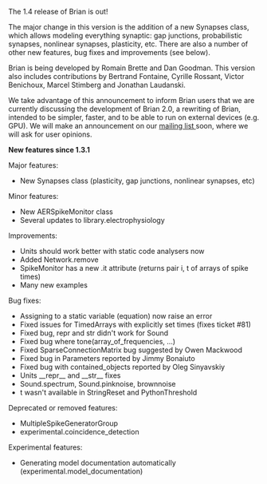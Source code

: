 <html><body><p>The 1.4 release of Brian is out!

The major change in this version is the addition of a new Synapses class, which allows modeling everything synaptic: gap junctions, probabilistic synapses, nonlinear synapses, plasticity, etc. There are also a number of other new features, bug fixes and improvements (see below).

Brian is being developed by Romain Brette and Dan Goodman. This version also includes contributions by Bertrand Fontaine, Cyrille Rossant, Victor Benichoux, Marcel Stimberg and Jonathan Laudanski.

We take advantage of this announcement to inform Brian users that we are currently discussing the development of Brian 2.0, a rewriting of Brian, intended to be simpler, faster, and to be able to run on external devices (e.g. GPU). We will make an announcement on our <a href="http://groups.google.fr/group/briansupport">mailing list </a>soon, where we will ask for user opinions.

<strong>New features since 1.3.1</strong>

Major features:
</p><ul>
	<li>New Synapses class (plasticity, gap junctions, nonlinear synapses, etc)</li>
</ul>
Minor features:
<ul>
	<li>New AERSpikeMonitor class</li>
	<li>Several updates to library.electrophysiology</li>
</ul>
Improvements:
<ul>
	<li>Units should work better with static code analysers now</li>
	<li>Added Network.remove</li>
	<li>SpikeMonitor has a new .it attribute (returns pair i, t of arrays of spike times)</li>
	<li>Many new examples</li>
</ul>
Bug fixes:
<ul>
	<li>Assigning to a static variable (equation) now raise an error</li>
	<li>Fixed issues for TimedArrays with explicitly set times (fixes ticket #81)</li>
	<li>Fixed bug, repr and str didn't work for Sound</li>
	<li>Fixed bug where tone(array_of_frequencies, ...)</li>
	<li>Fixed SparseConnectionMatrix bug suggested by Owen Mackwood</li>
	<li>Fixed bug in Parameters reported by Jimmy Bonaiuto</li>
	<li>Fixed bug with contained_objects reported by Oleg Sinyavskiy</li>
	<li>Units __repr__ and __str__ fixes</li>
	<li>Sound.spectrum, Sound.pinknoise, brownnoise</li>
	<li>t wasn't available in StringReset and PythonThreshold</li>
</ul>
Deprecated or removed features:
<ul>
	<li>MultipleSpikeGeneratorGroup</li>
	<li>experimental.coincidence_detection</li>
</ul>
Experimental features:
<ul>
	<li>Generating model documentation automatically (experimental.model_documentation)</li>
</ul>
 </body></html>